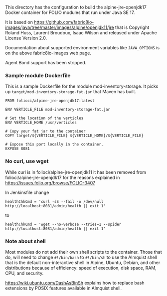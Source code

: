 This directory has the configuration to build the alpine-jre-openjdk17
Docker container for FOLIO modules that run under Java SE 17.

It is based on
https://github.com/fabric8io-images/java/tree/master/images/alpine/openjdk11/jre
that is Copyright Roland Huss, Laurent Broudoux, Isaac Wilson and released under
Apache License Version 2.0.

Documentation about supported environment variables like `JAVA_OPTIONS`
is on the above fabric8io-images web page.

Agent Bond support has been stripped.

### Sample module Dockerfile

This is a sample Dockerfile for the module mod-inventory-storage.
It picks up `target/mod-inventory-storage-fat.jar` that Maven has built.

```
FROM folioci/alpine-jre-openjdk17:latest

ENV VERTICLE_FILE mod-inventory-storage-fat.jar

# Set the location of the verticles
ENV VERTICLE_HOME /usr/verticles

# Copy your fat jar to the container
COPY target/${VERTICLE_FILE} ${VERTICLE_HOME}/${VERTICLE_FILE}

# Expose this port locally in the container.
EXPOSE 8081
```

### No curl, use wget

While curl is in folioci/alpine-jre-openjdk11 it has been removed from
folioci/alpine-jre-openjdk17 for the reasons explained in
https://issues.folio.org/browse/FOLIO-3407

In Jenkinsfile change

```
healthChkCmd = 'curl -sS --fail -o /dev/null  http://localhost:8081/admin/health || exit 1'
```
to
```
healthChkCmd = 'wget --no-verbose --tries=1 --spider http://localhost:8081/admin/health || exit 1'
```

### Note about shell

Most modules do not add their own shell scripts to the container. Those that do, will need to
change `#!/bin/bash` to `#!/bin/sh` to use the Almquist shell that is the default
non-interactive shell in Alpine, Ubuntu, Debian, and other distributions because
of efficiency: speed of execution, disk space, RAM, CPU, and security.

https://wiki.ubuntu.com/DashAsBinSh explains how to replace bash extensions by
POSIX features available in Almquist shell.

